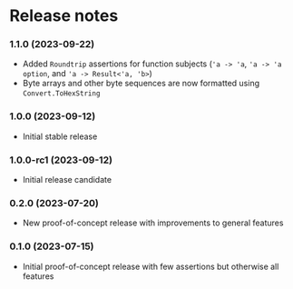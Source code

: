 Release notes
==============

### 1.1.0 (2023-09-22)

* Added `Roundtrip` assertions for function subjects (`'a -> 'a`, `'a -> 'a option`, and `'a -> Result<'a, 'b>`)
* Byte arrays and other byte sequences are now formatted using `Convert.ToHexString`

### 1.0.0 (2023-09-12)

* Initial stable release

### 1.0.0-rc1 (2023-09-12)

* Initial release candidate

### 0.2.0 (2023-07-20)

* New proof-of-concept release with improvements to general features

### 0.1.0 (2023-07-15)

* Initial proof-of-concept release with few assertions but otherwise all features
